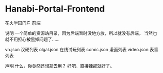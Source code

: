 # Hanabi-Portal-Frontend
花火学园门户 前端

说明
一个简单的资源站目录，因为后端暂时没地方放，所以就没有后端。
当然也就不用担心被黑掉问题了……

vn.json 汉硬列表
olgal.json 在线试玩列表
comic.json 漫画列表
video.json 表番列表

声明
什么，你竟然还想拿去用？
好吧，直接挂那就好了。
